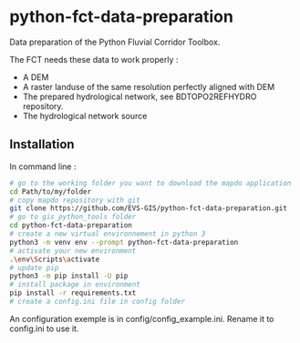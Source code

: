 # python-fct-data-preparation
Data preparation of the Python Fluvial Corridor Toolbox.

The FCT needs these data to work properly : 
- A DEM
- A raster landuse of the same resolution perfectly aligned with DEM
- The prepared hydrological network, see BDTOPO2REFHYDRO repository.
- The hydrological network source 

## Installation
In command line :

``` bash
# go to the working folder you want to download the mapdo application
cd Path/to/my/folder
# copy mapdo repository with git
git clone https://github.com/EVS-GIS/python-fct-data-preparation.git
# go to gis_python_tools folder
cd python-fct-data-preparation
# create a new virtual environnement in python 3
python3 -m venv env --prompt python-fct-data-preparation
# activate your new environment
.\env\Scripts\activate
# update pip
python3 -m pip install -U pip
# install package in environment
pip install -r requirements.txt
# create a config.ini file in config folder
```

An configuration exemple is in config/config_example.ini. Rename it to config.ini to use it.